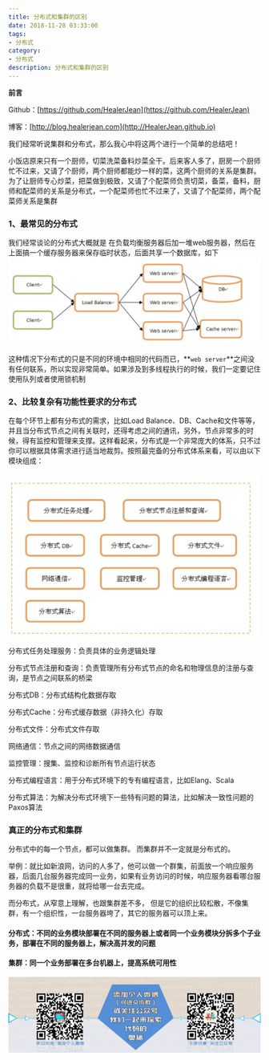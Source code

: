 ```yaml
---
title: 分布式和集群的区别
date: 2018-11-28 03:33:00
tags: 
- 分布式
category: 
- 分布式
description: 分布式和集群的区别
---
```



**前言**     

 Github：[https://github.com/HealerJean](https://github.com/HealerJean)         

 博客：[http://blog.healerjean.com](http://HealerJean.github.io)          



我们经常听说集群和分布式，那么我心中将这两个进行一个简单的总结吧！    

小饭店原来只有一个厨师，切菜洗菜备料炒菜全干。后来客人多了，厨房一个厨师忙不过来，又请了个厨师，两个厨师都能炒一样的菜，这两个厨师的关系是集群。为了让厨师专心炒菜，把菜做到极致，又请了个配菜师负责切菜，备菜，备料，厨师和配菜师的关系是分布式，一个配菜师也忙不过来了，又请了个配菜师，两个配菜师关系是集群


### 1、最常见的分布式

我们经常谈论的分布式大概就是 在负载均衡服务器后加一堆web服务器，然后在上面搞一个缓存服务器来保存临时状态，后面共享一个数据库，如下
![WX20181128-165725@2x](https://raw.githubusercontent.com/HealerJean/HealerJean.github.io/master/blogImages/WX20181128-165725@2x.png)


这种情况下分布式的只是不同的环境中相同的代码而已，**`web server`**之间没有任何联系，所以实现非常简单。如果涉及到多线程执行的时候，我们一定要记住使用队列或者使用锁机制

### 2、比较复杂有功能性要求的分布式

在每个环节上都有分布式的需求，比如Load Balance、DB、Cache和文件等等，并且当分布式节点之间有关联时，还得考虑之间的通讯，另外，节点非常多的时候，得有监控和管理来支撑。这样看起来，分布式是一个非常庞大的体系，只不过你可以根据具体需求进行适当地裁剪。按照最完备的分布式体系来看，可以由以下模块组成：

![WX20181128-170156@2x](https://raw.githubusercontent.com/HealerJean/HealerJean.github.io/master/blogImages/WX20181128-170156@2x.png)

分布式任务处理服务：负责具体的业务逻辑处理<br/>

分布式节点注册和查询：负责管理所有分布式节点的命名和物理信息的注册与查询，是节点之间联系的桥梁<br/>

分布式DB：分布式结构化数据存取<br/>

分布式Cache：分布式缓存数据（非持久化）存取<br/>

分布式文件：分布式文件存取<br/>

网络通信：节点之间的网络数据通信<br/>

监控管理：搜集、监控和诊断所有节点运行状态<br/>

分布式编程语言：用于分布式环境下的专有编程语言，比如Elang、Scala<br/>

分布式算法：为解决分布式环境下一些特有问题的算法，比如解决一致性问题的Paxos算法<br/>

### 真正的分布式和集群

分布式中的每一个节点，都可以做集群。 而集群并不一定就是分布式的。<br/>

举例：就比如新浪网，访问的人多了，他可以做一个群集，前面放一个响应服务器，后面几台服务器完成同一业务，如果有业务访问的时候，响应服务器看哪台服务器的负载不是很重，就将给哪一台去完成。<br/>

而分布式，从窄意上理解，也跟集群差不多， 但是它的组织比较松散，不像集群，有一个组织性，一台服务器垮了，其它的服务器可以顶上来。<br/>



#### 分布式：不同的业务模块部署在不同的服务器上或者同一个业务模块分拆多个子业务，部署在不同的服务器上，解决高并发的问题
#### 集群：同一个业务部署在多台机器上，提高系统可用性



![ContactAuthor](https://raw.githubusercontent.com/HealerJean/HealerJean.github.io/master/assets/img/artical_bottom.jpg)




<!-- Gitalk 评论 start  -->

<link rel="stylesheet" href="https://unpkg.com/gitalk/dist/gitalk.css">
<script src="https://unpkg.com/gitalk@latest/dist/gitalk.min.js"></script> 
<div id="gitalk-container"></div>    
 <script type="text/javascript">
    var gitalk = new Gitalk({
		clientID: `1d164cd85549874d0e3a`,
		clientSecret: `527c3d223d1e6608953e835b547061037d140355`,
		repo: `HealerJean.github.io`,
		owner: 'HealerJean',
		admin: ['HealerJean'],
		id: '0JZhekrDVLXUMl5y',
    });
    gitalk.render('gitalk-container');
</script> 

<!-- Gitalk end -->

